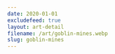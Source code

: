 ```yaml
---
date: 2020-01-01
excludefeed: true
layout: art-detail
filename: /art/goblin-mines.webp
slug: goblin-mines
---
```

